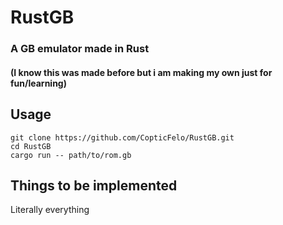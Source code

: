 # RustGB
### A GB emulator made in Rust
#### (I know this was made before but i am making my own just for fun/learning)

## Usage
```
git clone https://github.com/CopticFelo/RustGB.git
cd RustGB
cargo run -- path/to/rom.gb
```

## Things to be implemented
Literally everything
